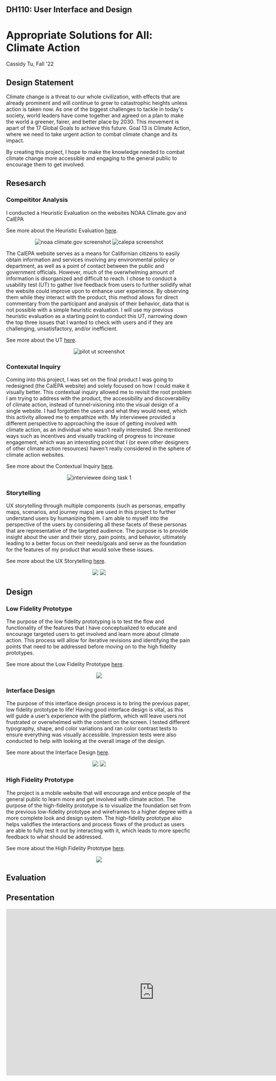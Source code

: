 ## DH110: User Interface and Design

# Appropriate Solutions for All: Climate Action

Cassidy Tu, Fall '22

## Design Statement
Climate change is a threat to our whole civilization, with effects that are already prominent and will continue to grow to catastrophic heights unless action is taken now. As one of the biggest challenges to tackle in today's society, world leaders have come together and agreed on a plan to make the world a greener, fairer, and better place by 2030. This movement is apart of the 17 Global Goals to achieve this future. Goal 13 is Climate Action, where we need to take urgent action to combat climate change and its impact.

By creating this project, I hope to make the knowledge needed to combat climate change more accessible and engaging to the general public to encourage them to get involved.

## Resesarch
### Compeititor Analysis
I conducted a Heuristic Evaluation on the websites NOAA Climate.gov and CalEPA

See more about the Heuristic Evaluation [here](https://github.com/cassidytu/DH110/blob/main/assignments/01.md).

<p align="center">
  <img src="../images/climategov.png" alt="noaa climate.gov screenshot">
  <img src="../images/calepa.png" alt="calepa screenshot">
</p>

The CalEPA website serves as a means for Californian citizens to easily obtain information and services involving any environmental policy or department, as well as a point of contact between the public and government officials. However, much of the overwhelming amount of information is disorganized and difficult to reach. I chose to conduct a usability test (UT) to gather live feedback from users to further solidify what the website could improve upon to enhance user experience. By observing them while they interact with the product, this method allows for direct commentary from the participant and analysis of their behavior, data that is not possible with a simple heuristic evaluation. I will use my previous heuristic evaluation as a starting point to conduct this UT, narrowing down the top three issues that I wanted to check with users and if they are challenging, unsatisfactory, and/or inefficient.

See more about the UT [here](https://github.com/cassidytu/DH110/blob/main/assignments/02.md).

<p align="center">
  <img src="../images/pilotut.png" alt="pilot ut screenshot">
</p>

### Contexutal Inquiry
Coming into this project, I was set on the final product I was going to redesigned (the CalEPA website) and solely focused on how I could make it visually better. This contextual inquiry allowed me to revisit the root problem I am trying to address with the product, the accessibility and discoverability of climate action, instead of tunnel-visioning into the visual design of a single website. I had forgotten the users and what they would need, which this activity allowed me to empathize with. My interviewee provided a different perspective to approaching the issue of getting involved with climate action, as an individual who wasn't really interested. She mentioned ways such as incentives and visually tracking of progress to increase engagement, which was an interesting point that I (or even other designers of other climate action resources) haven't really considered in the sphere of climate action websites.

See more about the Contextual Inquiry [here](https://github.com/cassidytu/DH110/blob/main/assignments/03.md).

<p align="center">
  <img src="../images/ci-task1.png" alt="interviewee doing task 1">
</p>

### Storytelling
UX storytelling through multiple components (such as personas, empathy maps, scenarios, and journey maps) are used in this project to further understand users by humanizing them. I am able to myself into the perspective of the users by considering all these facets of these personas that are representative of the targeted audience. The purpose is to provide insight about the user and their story, pain points, and behavior, ultimately leading to a better focus on their needs/goals and serve as the foundation for the features of my product that would solve these issues.

See more about the UX Storytelling [here](https://github.com/cassidytu/DH110/blob/main/assignments/04.md).

<p align="center">
  <img src="../images/persona1.png">
  <img src="../images/empathy1.png">
</p>

## Design
### Low Fidelity Prototype
The purpose of the low fidelity prototyping is to test the flow and functionality of the features that I have conceptualized to educate and encourage targeted users to get involved and learn more about climate action. This process will allow for iterative revisions and identifying the pain points that need to be addressed before moving on to the high fidelity prototypes.

See more about the Low Fidelity Prototype [here](https://github.com/cassidytu/DH110/blob/main/assignments/05.md).

<p align="center">
  <img src="../images/wireflow.png">
</p>

### Interface Design
The purpose of this interface design process is to bring the previous paper, low fidelity prototype to life! Having good interface design is vital, as this will guide a user’s experience with the platform, which will leave users not frustrated or overwhelmed with the content on the screen. I tested different typography, shape, and color variations and ran color contrast tests to ensure everything was visually accessible. Impression tests were also conducted to help with looking at the overall image of the design.

See more about the Interface Design [here](https://github.com/cassidytu/DH110/blob/main/assignments/06.md).

<p align="center">
  <img src="../images/designsystem.png">
  <img src="../images/blah.png">
</p>

### High Fidelity Prototype
The project is a mobile website that will encourage and entice people of the general public to learn more and get involved with climate action. The purpose of the high-fidelity prototype is to visualize the foundation set from the previous low-fidelity prototype and wireframes to a higher degree with a more complete look and design system. The high-fidelity prototype also helps validfies the interactions and process flows of the product as users are able to fully test it out by interacting with it, which leads to more specfic feedback to what should be addressed.

See more about the High Fidelity Prototype [here](https://github.com/cassidytu/DH110/blob/main/assignments/07.md).

<p align="center">
  <img src="../images/digitalwireframe.png">
</p>

## Evaluation


## Presentation
<iframe style="border: 1px solid rgba(0, 0, 0, 0.1);" width="800" height="450" src="https://www.figma.com/embed?embed_host=share&url=https%3A%2F%2Fwww.figma.com%2Fproto%2Ffb7HeYASgMqib0UkTgDNFs%2Fdh-110%3Fnode-id%3D213%253A1746%26scaling%3Dcontain%26page-id%3D44%253A8%26starting-point-node-id%3D213%253A1746" allowfullscreen></iframe>
